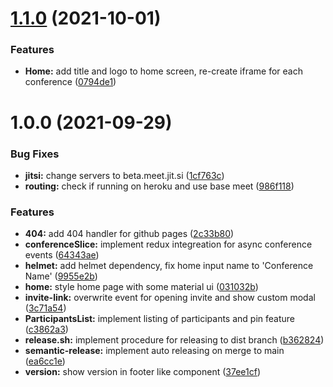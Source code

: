 # [1.1.0](https://github.com/p-dim-popov/meet-pdimp/compare/v1.0.0...v1.1.0) (2021-10-01)


### Features

* **Home:** add title and logo to home screen, re-create iframe for each conference ([0794de1](https://github.com/p-dim-popov/meet-pdimp/commit/0794de1e4e84311831d68781fa78686ccf7ee5e4))

# 1.0.0 (2021-09-29)


### Bug Fixes

* **jitsi:** change servers to beta.meet.jit.si ([1cf763c](https://github.com/p-dim-popov/meet-pdimp/commit/1cf763cf71757cf5fba807fefa6c94e5aa460fc8))
* **routing:** check if running on heroku and use base meet ([986f118](https://github.com/p-dim-popov/meet-pdimp/commit/986f11832a9689c8e270284704bb6f625fe9755f))


### Features

* **404:** add 404 handler for github pages ([2c33b80](https://github.com/p-dim-popov/meet-pdimp/commit/2c33b80a555b2c01860776c339b1522222051abe))
* **conferenceSlice:** implement redux integreation for async conference events ([64343ae](https://github.com/p-dim-popov/meet-pdimp/commit/64343ae2c201a8b60d75420ab1a9a1acd149a80a))
* **helmet:** add helmet dependency, fix home input name to 'Conference Name' ([9955e2b](https://github.com/p-dim-popov/meet-pdimp/commit/9955e2b5de9b6517790f146b17bd4e84754cf219))
* **home:** style home page with some material ui ([031032b](https://github.com/p-dim-popov/meet-pdimp/commit/031032b9788dc9b41c860d0fadfc107f4adc77c2))
* **invite-link:** overwrite event for opening invite and show custom modal ([3c71a54](https://github.com/p-dim-popov/meet-pdimp/commit/3c71a54d7bbc5e1ecdb63a2c21c767294e1b2a68))
* **ParticipantsList:** implement listing of participants and pin feature ([c3862a3](https://github.com/p-dim-popov/meet-pdimp/commit/c3862a32eb08d341b48d0f91429a1cd28dba8b5b))
* **release.sh:** implement procedure for releasing to dist branch ([b362824](https://github.com/p-dim-popov/meet-pdimp/commit/b362824f3ce40b10b551cfd64f1588afc9cca86c))
* **semantic-release:** implement auto releasing on merge to main ([ea6cc1e](https://github.com/p-dim-popov/meet-pdimp/commit/ea6cc1ea58f857d33bfc87978b1bc9cda7fa43b1))
* **version:** show version in footer like component ([37ee1cf](https://github.com/p-dim-popov/meet-pdimp/commit/37ee1cf36072b1824f288bd14d1d8ee3dca4407f))
